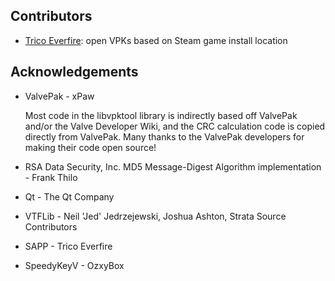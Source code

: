 ## Contributors
- [Trico Everfire](https://github.com/Trico-Everfire): open VPKs based on Steam game install location

## Acknowledgements
- ValvePak - xPaw

  Most code in the libvpktool library is indirectly based off
  ValvePak and/or the Valve Developer Wiki, and the CRC
  calculation code is copied directly from ValvePak.
  Many thanks to the ValvePak developers for making their code
  open source!
- RSA Data Security, Inc. MD5 Message-Digest
Algorithm implementation - Frank Thilo
- Qt - The Qt Company
- VTFLib - Neil 'Jed' Jedrzejewski, Joshua Ashton, Strata Source Contributors
- SAPP - Trico Everfire
- SpeedyKeyV - OzxyBox
